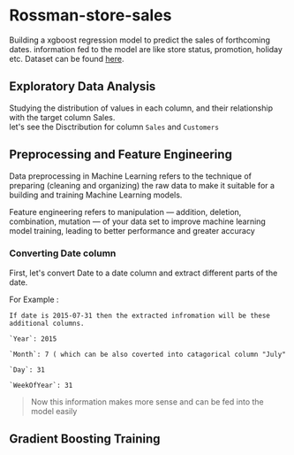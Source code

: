# Rossman-store-sales
Building a xgboost regression model to predict the sales of forthcoming dates. information fed to the model are like store status, promotion, holiday etc. Dataset can be found [here](https://www.kaggle.com/c/rossmann-store-sales/data).

## Exploratory Data Analysis
Studying the distribution of values in each column, and their relationship with the target column Sales.</br>
let's see the Disctribution for column `Sales` and `Customers`



## Preprocessing and Feature Engineering
Data preprocessing in Machine Learning refers to the technique of preparing (cleaning and organizing) the raw data to make it suitable for a building and training Machine Learning models.

Feature engineering refers to manipulation — addition, deletion, combination, mutation — of your data set to improve machine learning model training, leading to better performance and greater accuracy
### Converting Date column
First, let's convert Date to a date column and extract different parts of the date.

For Example :

    If date is 2015-07-31 then the extracted infromation will be these additional columns.
    
    `Year`: 2015
    
    `Month`: 7 ( which can be also coverted into catagorical column "July"
    
    `Day`: 31
    
    `WeekOfYear`: 31
    
> Now this information makes more sense and can be fed into the model easily
## Gradient Boosting Training
